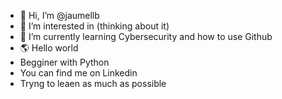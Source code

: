 - 👋 Hi, I’m @jaumellb
- 👀 I’m interested in (thinking about it)
- 🌱 I’m currently learning Cybersecurity and how to use Github
- 🌎 Hello world
- Begginer with Python
- You can find me on Linkedin
- Tryng to leaen as much as possible

<!---
jaumellb/jaumellb is a ✨ special ✨ repository because its `README.md` (this file) appears on your GitHub profile.
You can click the Preview link to take a look at your changes.
--->
